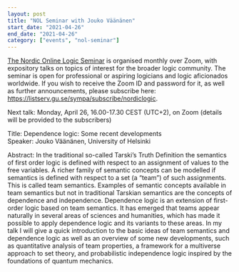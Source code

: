 ```yaml
---
layout: post
title: "NOL Seminar with Jouko Väänänen"
start_date: "2021-04-26"
end_date: "2021-04-26"
category: ["events", "nol-seminar"]
---
```

[The Nordic Online Logic Seminar](/the-nol-seminar.html)
is organised monthly over Zoom, with expository talks on topics of interest for
the broader logic community. The seminar is open for professional or aspiring
logicians and logic aficionados worldwide. If you wish to receive the Zoom ID
and password for it, as well as further announcements, please subscribe here:
<https://listserv.gu.se/sympa/subscribe/nordiclogic>.

Next talk: Monday, April 26, 16.00-17.30 CEST (UTC+2), on Zoom (details will be
provided to the subscribers)

Title: Dependence logic: Some recent developments  
Speaker: Jouko Väänänen, University of Helsinki


Abstract: In the traditional so-called Tarski’s Truth Definition the semantics
of first order logic is defined with respect to an assignment of values to the
free variables. A richer family of semantic concepts can be modelled if
semantics is defined with respect to a set (a “team”) of such assignments. This
is called team semantics. Examples of semantic concepts available in team
semantics but not in traditional Tarskian semantics are the concepts of
dependence and independence. Dependence logic is an extension of first-order
logic based on team semantics. It has emerged that teams appear naturally in
several areas of sciences and humanities, which has made it possible to apply
dependence logic and its variants to these areas. In my talk I will give a quick
introduction to the basic ideas of team semantics and dependence logic as well
as an overview of some new developments, such as quantitative analysis of team
properties, a framework for a multiverse approach to set theory, and
probabilistic independence logic inspired by the foundations of quantum
mechanics.
